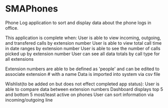 # SMAPhones
Phone Log application to sort and display data about the phone logs in office.

This application is complete when:
  User is able to view incoming, outgoing, and transfered calls by extension number
  User is able to view total call time in date ranges by extension number
  User is able to see the number of calls picked up by extension number
  User can see all data totals by call type for all extensions
  
  Extension numbers are able to be defined as 'people' and can be edited to associate extension # with a name
  Data is imported into system via csv file
  
  Wishlist(to be added on but does not effect completed app status): 
    User is able to compare data between extension numbers
    Dashboard displays top 5 and bottom 5 most/least active on phones
    User can sort information via incoming/outgoing line
